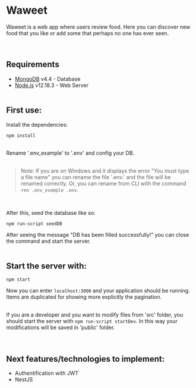 # Waweet
Waweet is a web app where users review food. Here you can discover new food that you like or add some that perhaps no one has ever seen.
<br/><br/><br/>

## Requirements
- [MongoDB](https://www.mongodb.com/) v4.4 - Database
- [Node.js](https://nodejs.org/en/) v12.18.3 - Web Server
<br/><br/>

## First use:
Install the dependencies:
```
npm install
```
<br/>
Rename '.env_example' to '.env' and config your DB.
<br/><br/>

> Note: If you are on Windows and it displays the error "You must type a file name" you can rename the file '.env.' and the file will be renamed correctly. Or, you can rename from CLI with the command `ren .env_example .env`.

<br/>

After this, seed the database like so:
```
npm run-script seedDB
```

After seeing the message \"DB has been filled successfully!\" you can close the command and start the server.
<br/><br/>

## Start the server with:
```
npm start
```

Now you can enter `localhost:3000` and your application should be running. Items are duplicated for showing more explicitly the pagination.
<br/><br/>

If you are a developer and you want to modify files from 'src' folder, you should start the server with `npm run-script startDev`. In this way your modifications will be saved in 'public' folder.
<br/><br/><br/>

## Next features/technologies to implement:
- Authentification with JWT
- NestJS
